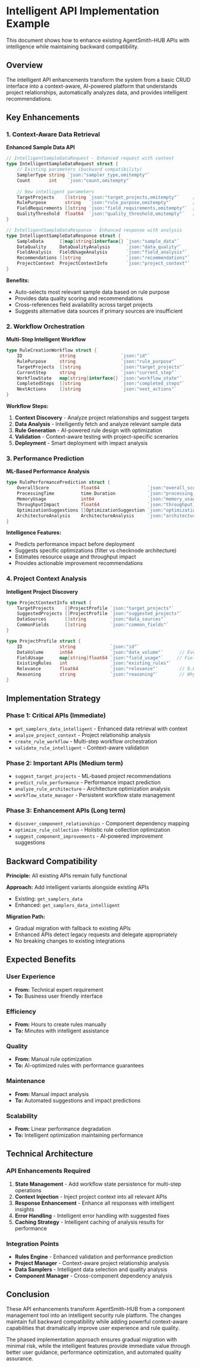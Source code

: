 # Intelligent API Implementation Example

This document shows how to enhance existing AgentSmith-HUB APIs with intelligence while maintaining backward compatibility.

## Overview

The intelligent API enhancements transform the system from a basic CRUD interface into a context-aware, AI-powered platform that understands project relationships, automatically analyzes data, and provides intelligent recommendations.

## Key Enhancements

### 1. Context-Aware Data Retrieval

**Enhanced Sample Data API**
```go
// IntelligentSampleDataRequest - Enhanced request with context
type IntelligentSampleDataRequest struct {
    // Existing parameters (backward compatibility)
    SamplerType string `json:"sampler_type,omitempty"`
    Count       int    `json:"count,omitempty"`
    
    // New intelligent parameters
    TargetProjects    []string `json:"target_projects,omitempty"`     // Which projects need this data
    RulePurpose       string   `json:"rule_purpose,omitempty"`        // What will the rule detect
    FieldRequirements []string `json:"field_requirements,omitempty"`  // Required fields for detection
    QualityThreshold  float64  `json:"quality_threshold,omitempty"`   // Minimum data quality (0.0-1.0)
}

// IntelligentSampleDataResponse - Enhanced response with analysis
type IntelligentSampleDataResponse struct {
    SampleData      []map[string]interface{} `json:"sample_data"`
    DataQuality     DataQualityAnalysis      `json:"data_quality"`
    FieldAnalysis   FieldUsageAnalysis       `json:"field_analysis"`
    Recommendations []string                 `json:"recommendations"`
    ProjectContext  ProjectContextInfo       `json:"project_context"`
}
```

**Benefits:**
- Auto-selects most relevant sample data based on rule purpose
- Provides data quality scoring and recommendations
- Cross-references field availability across target projects
- Suggests alternative data sources if primary sources are insufficient

### 2. Workflow Orchestration

**Multi-Step Intelligent Workflow**
```go
type RuleCreationWorkflow struct {
    ID              string                 `json:"id"`
    RulePurpose     string                 `json:"rule_purpose"`
    TargetProjects  []string               `json:"target_projects"`
    CurrentStep     string                 `json:"current_step"`
    WorkflowState   map[string]interface{} `json:"workflow_state"`
    CompletedSteps  []string               `json:"completed_steps"`
    NextActions     []string               `json:"next_actions"`
}
```

**Workflow Steps:**
1. **Context Discovery** - Analyze project relationships and suggest targets
2. **Data Analysis** - Intelligently fetch and analyze relevant sample data
3. **Rule Generation** - AI-powered rule design with optimization
4. **Validation** - Context-aware testing with project-specific scenarios
5. **Deployment** - Smart deployment with impact analysis

### 3. Performance Prediction

**ML-Based Performance Analysis**
```go
type RulePerformancePrediction struct {
    OverallScore            float64                  `json:"overall_score"`        // 0.0-1.0
    ProcessingTime          time.Duration            `json:"processing_time"`      // Expected per-event processing time
    MemoryUsage             int64                    `json:"memory_usage"`         // Estimated memory usage in bytes
    ThroughputImpact        float64                  `json:"throughput_impact"`    // % impact on system throughput
    OptimizationSuggestions []OptimizationSuggestion `json:"optimization_suggestions"`
    ArchitectureAnalysis    ArchitectureAnalysis     `json:"architecture_analysis"`
}
```

**Intelligence Features:**
- Predicts performance impact before deployment
- Suggests specific optimizations (filter vs checknode architecture)
- Estimates resource usage and throughput impact
- Provides actionable improvement recommendations

### 4. Project Context Analysis

**Intelligent Project Discovery**
```go
type ProjectContextInfo struct {
    TargetProjects    []ProjectProfile `json:"target_projects"`
    SuggestedProjects []ProjectProfile `json:"suggested_projects"`
    DataSources       []string         `json:"data_sources"`
    CommonFields      []string         `json:"common_fields"`
}

type ProjectProfile struct {
    ID              string             `json:"id"`
    DataVolume      int64              `json:"data_volume"`      // Events per day
    FieldUsage      map[string]float64 `json:"field_usage"`     // Field usage frequency
    ExistingRules   int                `json:"existing_rules"`
    Relevance       float64            `json:"relevance"`        // 0.0-1.0 relevance to rule purpose
    Reasoning       string             `json:"reasoning"`        // Why this project is relevant
}
```

## Implementation Strategy

### Phase 1: Critical APIs (Immediate)
- `get_samplers_data_intelligent` - Enhanced data retrieval with context
- `analyze_project_context` - Project relationship analysis
- `create_rule_workflow` - Multi-step workflow orchestration
- `validate_rule_intelligent` - Context-aware validation

### Phase 2: Important APIs (Medium term)
- `suggest_target_projects` - ML-based project recommendations
- `predict_rule_performance` - Performance impact prediction
- `analyze_rule_architecture` - Architecture optimization analysis
- `workflow_state_manager` - Persistent workflow state management

### Phase 3: Enhancement APIs (Long term)
- `discover_component_relationships` - Component dependency mapping
- `optimize_rule_collection` - Holistic rule collection optimization
- `suggest_component_improvements` - AI-powered improvement suggestions

## Backward Compatibility

**Principle:** All existing APIs remain fully functional

**Approach:** Add intelligent variants alongside existing APIs
- Existing: `get_samplers_data`
- Enhanced: `get_samplers_data_intelligent`

**Migration Path:** 
- Gradual migration with fallback to existing APIs
- Enhanced APIs detect legacy requests and delegate appropriately
- No breaking changes to existing integrations

## Expected Benefits

### User Experience
- **From:** Technical expert requirement 
- **To:** Business user friendly interface

### Efficiency  
- **From:** Hours to create rules manually
- **To:** Minutes with intelligent assistance

### Quality
- **From:** Manual rule optimization
- **To:** AI-optimized rules with performance guarantees

### Maintenance
- **From:** Manual impact analysis
- **To:** Automated suggestions and impact predictions

### Scalability
- **From:** Linear performance degradation
- **To:** Intelligent optimization maintaining performance

## Technical Architecture

### API Enhancements Required

1. **State Management** - Add workflow state persistence for multi-step operations
2. **Context Injection** - Inject project context into all relevant APIs  
3. **Response Enhancement** - Enhance all responses with intelligent insights
4. **Error Handling** - Intelligent error handling with suggested fixes
5. **Caching Strategy** - Intelligent caching of analysis results for performance

### Integration Points

- **Rules Engine** - Enhanced validation and performance prediction
- **Project Manager** - Context-aware project relationship analysis
- **Data Samplers** - Intelligent data selection and quality analysis
- **Component Manager** - Cross-component dependency analysis

## Conclusion

These API enhancements transform AgentSmith-HUB from a component management tool into an intelligent security rule platform. The changes maintain full backward compatibility while adding powerful context-aware capabilities that dramatically improve user experience and rule quality.

The phased implementation approach ensures gradual migration with minimal risk, while the intelligent features provide immediate value through better user guidance, performance optimization, and automated quality assurance. 